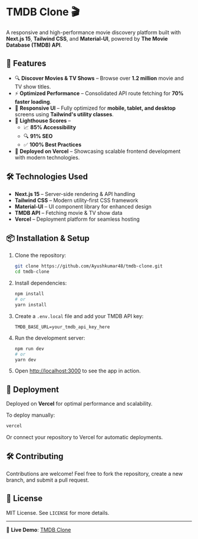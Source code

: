 # TMDB Clone 🎬

A responsive and high-performance movie discovery platform built with **Next.js 15**, **Tailwind CSS**, and **Material-UI**, powered by **The Movie Database (TMDB) API**.

## 🚀 Features

- 🔍 **Discover Movies & TV Shows** – Browse over **1.2 million** movie and TV show titles.
- ⚡ **Optimized Performance** – Consolidated API route fetching for **70% faster loading**.
- 🎨 **Responsive UI** – Fully optimized for **mobile, tablet, and desktop** screens using **Tailwind's utility classes**.
- 🌟 **Lighthouse Scores** – 
  - 📈 **85% Accessibility**
  - 🔍 **91% SEO**
  - ✅ **100% Best Practices**
- 🚀 **Deployed on Vercel** – Showcasing scalable frontend development with modern technologies.

## 🛠️ Technologies Used

- **Next.js 15** – Server-side rendering & API handling
- **Tailwind CSS** – Modern utility-first CSS framework
- **Material-UI** – UI component library for enhanced design
- **TMDB API** – Fetching movie & TV show data
- **Vercel** – Deployment platform for seamless hosting

## 📦 Installation & Setup

1. Clone the repository:
   ```bash
   git clone https://github.com/Ayushkumar48/tmdb-clone.git
   cd tmdb-clone
   ```

2. Install dependencies:
   ```bash
   npm install
   # or
   yarn install
   ```

3. Create a `.env.local` file and add your TMDB API key:
   ```env
   TMDB_BASE_URL=your_tmdb_api_key_here
   ```

4. Run the development server:
   ```bash
   npm run dev
   # or
   yarn dev
   ```

5. Open [http://localhost:3000](http://localhost:3000) to see the app in action.

## 🚀 Deployment

Deployed on **Vercel** for optimal performance and scalability.

To deploy manually:
```bash
vercel
```

Or connect your repository to Vercel for automatic deployments.

## 🛠️ Contributing

Contributions are welcome! Feel free to fork the repository, create a new branch, and submit a pull request.

## 📄 License

MIT License. See `LICENSE` for more details.

---

🔗 **Live Demo**: [TMDB Clone](https://tmdb-cloned.vercel.app/)
